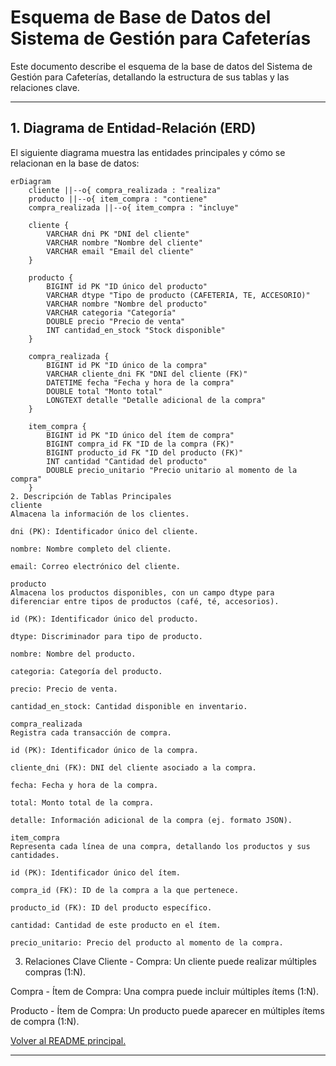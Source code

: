 # Esquema de Base de Datos del Sistema de Gestión para Cafeterías
Este documento describe el esquema de la base de datos del Sistema de Gestión para Cafeterías, detallando la estructura de sus tablas y las relaciones clave.

---

## 1. Diagrama de Entidad-Relación (ERD)
El siguiente diagrama muestra las entidades principales y cómo se relacionan en la base de datos:

```mermaid
erDiagram
    cliente ||--o{ compra_realizada : "realiza"
    producto ||--o{ item_compra : "contiene"
    compra_realizada ||--o{ item_compra : "incluye"

    cliente {
        VARCHAR dni PK "DNI del cliente"
        VARCHAR nombre "Nombre del cliente"
        VARCHAR email "Email del cliente"
    }

    producto {
        BIGINT id PK "ID único del producto"
        VARCHAR dtype "Tipo de producto (CAFETERIA, TE, ACCESORIO)"
        VARCHAR nombre "Nombre del producto"
        VARCHAR categoria "Categoría"
        DOUBLE precio "Precio de venta"
        INT cantidad_en_stock "Stock disponible"
    }

    compra_realizada {
        BIGINT id PK "ID único de la compra"
        VARCHAR cliente_dni FK "DNI del cliente (FK)"
        DATETIME fecha "Fecha y hora de la compra"
        DOUBLE total "Monto total"
        LONGTEXT detalle "Detalle adicional de la compra"
    }

    item_compra {
        BIGINT id PK "ID único del ítem de compra"
        BIGINT compra_id FK "ID de la compra (FK)"
        BIGINT producto_id FK "ID del producto (FK)"
        INT cantidad "Cantidad del producto"
        DOUBLE precio_unitario "Precio unitario al momento de la compra"
    }
2. Descripción de Tablas Principales
cliente
Almacena la información de los clientes.

dni (PK): Identificador único del cliente.

nombre: Nombre completo del cliente.

email: Correo electrónico del cliente.

producto
Almacena los productos disponibles, con un campo dtype para diferenciar entre tipos de productos (café, té, accesorios).

id (PK): Identificador único del producto.

dtype: Discriminador para tipo de producto.

nombre: Nombre del producto.

categoria: Categoría del producto.

precio: Precio de venta.

cantidad_en_stock: Cantidad disponible en inventario.

compra_realizada
Registra cada transacción de compra.

id (PK): Identificador único de la compra.

cliente_dni (FK): DNI del cliente asociado a la compra.

fecha: Fecha y hora de la compra.

total: Monto total de la compra.

detalle: Información adicional de la compra (ej. formato JSON).

item_compra
Representa cada línea de una compra, detallando los productos y sus cantidades.

id (PK): Identificador único del ítem.

compra_id (FK): ID de la compra a la que pertenece.

producto_id (FK): ID del producto específico.

cantidad: Cantidad de este producto en el ítem.

precio_unitario: Precio del producto al momento de la compra.
```
3. Relaciones Clave
Cliente - Compra: Un cliente puede realizar múltiples compras (1:N).

Compra - Ítem de Compra: Una compra puede incluir múltiples ítems (1:N).

Producto - Ítem de Compra: Un producto puede aparecer en múltiples ítems de compra (1:N).

[Volver al README principal.](../README.md)


---